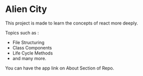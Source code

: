 # Alien City

This project is made to learn the concepts of react more deeply.

Topics such as :

- File Structuring
- Class Components
- Life Cycle Methods
- and many more.

You can have the app link on About Section of Repo.
